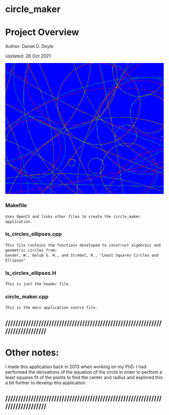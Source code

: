 # circle_maker 
# Project Overview

Author: Daniel D. Doyle

Updated: 26 Oct 2021

<img src="https://github.com/danieldrysn/circle_maker/blob/main/circles.PNG" width="600">

### Makefile
    Uses OpenCV and links other files to create the circle_maker application.

### ls_circles_ellipses.cpp
    This file contains the functions developed to construct algebraic and geometric circles from:
    Gander, W., Golub G. H., and Strebel, R., "Least Squares Circles and Ellipses"

### ls_circles_ellipses.H
    This is just the header file.

### circle_maker.cpp
    This is the main application source file.

## /////////////////////////////////////////////////////////////////////////////

# Other notes:

I made this application back in 2013 when working on my PhD.  I had performed the 
derivations of the equation of the circle in order to perform a least squares fit 
of the points to find the center and radius and explored this a bit further to develop
this application.

## /////////////////////////////////////////////////////////////////////////////

